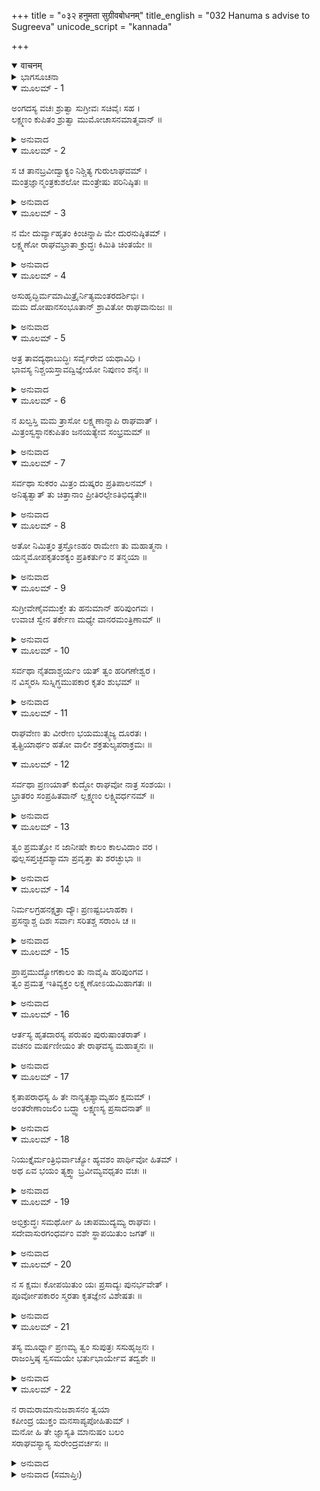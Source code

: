 +++
title = "०३२ हनुमता सुग्रीवबोधनम्"
title_english = "032 Hanuma s advise to Sugreeva"
unicode_script = "kannada"

+++
<details open><summary>वाचनम्</summary>

<div class="audioEmbed"  caption="श्रीराम-हरिसीताराममूर्ति-घनपाठिभ्यां वचनम्" src="https://archive.org/download/Ramayana-recitation-Sriram-harisItArAmamUrti-Ghanapaati-v2/Kanda_4/Kanda_4_KSK-032-Hanumatha_Sugreeva_Bodhanam.mp3"></div>
</details>



<details><summary>ಭಾಗಸೂಚನಾ</summary>

ಚಿಂತಿತನಾದ ಸುಗ್ರೀವನನ್ನು ಹನುಮಂತನು ಸಮಜಾಯಿಸಿದುದು
</details>

<details open><summary>ಮೂಲಮ್ - 1</summary>

ಅಂಗದಸ್ಯ ವಚಃ ಶ್ರುತ್ವಾ ಸುಗ್ರೀವಃ ಸಚಿವೈಃ ಸಹ ।  
ಲಕ್ಷ್ಮಣಂ ಕುಪಿತಂ ಶ್ರುತ್ವಾ ಮುಮೋಚಾಸನಮಾತ್ಮವಾನ್ ॥
</details>

<details><summary>ಅನುವಾದ</summary>

ಮಂತ್ರಿಗಳ ಸಹಿತ ಅಂಗದನ ಮಾತನ್ನು ಕೇಳಿ, ಲಕ್ಷ್ಮಣನು ಕುಪಿತನಾಗಿರುವುದನ್ನು ತಿಳಿದು ಮನಸ್ಸನ್ನು ವಶದಲ್ಲಿರಿಸಿಕೊಂಡ ಸುಗ್ರೀವನು ಆಸನದಿಂದ ಎದ್ದು ನಿಂತುಕೊಂಡನು.॥1॥
</details>

<details open><summary>ಮೂಲಮ್ - 2</summary>

ಸ ಚ ತಾನಬ್ರವೀದ್ವಾಕ್ಯಂ ನಿಶ್ಚಿತ್ಯ ಗುರುಲಾಘವಮ್ ।  
ಮಂತ್ರಜ್ಞಾನ್ಮಂತ್ರಕುಶಲೋ ಮಂತ್ರೇಷು ಪರಿನಿಷ್ಠಿತಃ ॥
</details>

<details><summary>ಅನುವಾದ</summary>

ಮಂತ್ರಾಲೋಚನೆಯಲ್ಲಿ ನಿಪುಣನಾದ ಸುಗ್ರೀವನು ಶ್ರೀರಾಮನ ಗುರುತ್ವವನ್ನು ಮತ್ತು ತನ್ನ ಲಘುತ್ವವನ್ನು ನಿಶ್ಚಯಿಸಿ ಮಂತ್ರಾಲೋಚನೆಗಳಲ್ಲಿ ನಿಪುಣರಾದ ಮಂತ್ರಿಗಳಿಗೆ ಹೇಳಿದನು.॥2॥
</details>

<details open><summary>ಮೂಲಮ್ - 3</summary>

ನ ಮೇ ದುರ್ವ್ಯಾಹೃತಂ ಕಿಂಚಿನ್ನಾಪಿ ಮೇ ದುರನುಷ್ಠಿತಮ್ ।  
ಲಕ್ಷ್ಮಣೋ ರಾಘವಭ್ರಾತಾ ಕ್ರುದ್ಧಃ ಕಿಮಿತಿ ಚಿಂತಯೇ ॥
</details>

<details><summary>ಅನುವಾದ</summary>

ಸುಹೃದರೇ! ನಾನು ಎಂದೂ ಯಾವುದೇ ಕೆಟ್ಟ ಮಾತನ್ನು ಆಡಿದವನಲ್ಲ. ಕೆಟ್ಟಕಾರ್ಯವನ್ನು ಮಾಡಿದವನಲ್ಲ. ಹೀಗಿರುವಾಗ ಶ್ರೀರಾಮನ ತಮ್ಮನಾದ ಲಕ್ಷ್ಮಣನು ಏಕೆ ಕುಪಿತನಾಗಿದ್ದಾನೆ? ಎಂಬ ವಿಷಯವಾಗಿ ಚಿಂತಿಸುತ್ತಿದ್ದೇನೆ.॥3॥
</details>

<details open><summary>ಮೂಲಮ್ - 4</summary>

ಅಸುಹೃದ್ಭಿರ್ಮಮಾಮಿತ್ರೈರ್ನಿತ್ಯಮಂತರದರ್ಶಿಭಿಃ ।  
ಮಮ ದೋಷಾನಸಂಭೂತಾನ್ ಶ್ರಾವಿತೋ ರಾಘವಾನುಜಃ ॥
</details>

<details><summary>ಅನುವಾದ</summary>

ನಿತ್ಯವೂ ನನ್ನಲ್ಲಿ ದೋಷಗಳನ್ನೇ ಎಣಿಸುವ, ಸುಹೃದರಲ್ಲದ, ಯಾವಾಗಲೂ ಛಿದ್ರಾನ್ವೇಷಿಗಳಾದ ನನ್ನ ಶತ್ರುಗಳು ಲಕ್ಷ್ಮಣನಲ್ಲಿ ನನ್ನಲ್ಲಿ ಇಲ್ಲದಿರುವ ದೋಷಗಳನ್ನು ಕಲ್ಪಿಸಿ ಹೇಳಿರಬಹುದು.॥4॥
</details>

<details open><summary>ಮೂಲಮ್ - 5</summary>

ಅತ್ರ ತಾವದ್ಯಥಾಬುದ್ಧಿಃ ಸರ್ವೈರೇವ ಯಥಾವಿಧಿ ।  
ಭಾವಸ್ಯ ನಿಶ್ಚಯಸ್ತಾವದ್ವಿಜ್ಞೇಯೋ ನಿಪುಣಂ ಶನೈಃ ॥
</details>

<details><summary>ಅನುವಾದ</summary>

ಲಕ್ಷ್ಮಣನ ಕೋಪದ ವಿಷಯದಲ್ಲಿ ನೀವೆಲ್ಲರೂ ನಿಧಾನವಾಗಿ ಕುಶಲತೆಯಿಂದ ಅವನ ಮನೋಭಾವವನ್ನು ವಿಧಿವತ್ತಾಗಿ ನಿಶ್ಚಯಿಸಿ ಹಾಗೂ ಕೋಪದ ಯಥಾರ್ಥ ಕಾರಣವನ್ನು ತಿಳಿದುಕೊಳ್ಳಿರಿ.॥5॥
</details>

<details open><summary>ಮೂಲಮ್ - 6</summary>

ನ ಖಲ್ವಸ್ತಿ ಮಮ ತ್ರಾಸೋ ಲಕ್ಷ್ಮಣಾನ್ನಾಪಿ ರಾಘವಾತ್ ।  
ಮಿತ್ರಂಸ್ವಸ್ಥಾನಕುಪಿತಂ ಜನಯತ್ಯೇವ ಸಂಭ್ರಮಮ್ ॥
</details>

<details><summary>ಅನುವಾದ</summary>

ಖಂಡಿತವಾಗಿ ನನಗೆ ಲಕ್ಷ್ಮಣನಿಂದ ಮತ್ತು ಶ್ರೀರಾಮನಿಂದ ಯಾವುದೇ ಭಯವಿಲ್ಲದಿದ್ದರೂ ಅಪರಾಧವಿಲ್ಲದೆ ಕುಪಿತನಾದ ಮಿತ್ರನಿಂದಾಗಿ ಮನಸ್ಸಿನಲ್ಲಿ ಗಾಬರಿ ಹುಟ್ಟಿಸುತ್ತದೆ.॥6॥
</details>

<details open><summary>ಮೂಲಮ್ - 7</summary>

ಸರ್ವಥಾ ಸುಕರಂ ಮಿತ್ರಂ ದುಷ್ಕರಂ ಪ್ರತಿಪಾಲನಮ್ ।  
ಅನಿತ್ಯತ್ವಾತ್ ತು ಚಿತ್ತಾನಾಂ ಪ್ರೀತಿರಲ್ಪೇಽತಿಭಿದ್ಯತೇ॥
</details>

<details><summary>ಅನುವಾದ</summary>

ಯಾರನ್ನಾದರೂ ಮಿತ್ರನನ್ನಾಗಿಸಿಕೊಳ್ಳುವುದು ಸುಲಭವಾಗಿದೆ, ಆದರೆ ಆ ಮೈತ್ರಿಯನ್ನು ನಿಭಾಯಿಸುವುದು ಬಹಳ ಕಷ್ಟವಾಗಿದೆ; ಏಕೆಂದರೆ ಮನಸ್ಸಿನ ಭಾವ ಸದಾ ಒಂದೇ ರೀತಿಯಾಗಿರುವುದಿಲ್ಲ. ಯಾರಿಂದಲಾದರೂ ಸ್ವಲ್ಪ ಚಾಡಿಮಾತು ಕೇಳಿದಾಗ ಪ್ರೇಮದಲ್ಲಿ ಅಂತರ ಉಂಟಾಗುತ್ತದೆ.॥7॥
</details>

<details open><summary>ಮೂಲಮ್ - 8</summary>

ಅತೋ ನಿಮಿತ್ತಂ ತ್ರಸ್ತೋಽಹಂ ರಾಮೇಣ ತು ಮಹಾತ್ಮನಾ ।  
ಯನ್ಮಮೋಪಕೃತಂಶಕ್ಯಂ ಪ್ರತಿಕರ್ತುಂ ನ ತನ್ಮಯಾ ॥
</details>

<details><summary>ಅನುವಾದ</summary>

ಈ ಕಾರಣದಿಂದಲೇ ನಾನು ಇನ್ನೂ ಹೆದರಿರುವೆನು ; ಏಕೆಂದರೆ ಮಹಾತ್ಮಾ ಶ್ರೀರಾಮನು ಮಾಡಿದ ಉಪಕಾರವನ್ನು ತೀರಿಸಲು ನನ್ನಲ್ಲಿ ಶಕ್ತಿ ಇಲ್ಲ.॥8॥
</details>

<details open><summary>ಮೂಲಮ್ - 9</summary>

ಸುಗ್ರೀವೇಣೈವಮುಕ್ತೇ ತು ಹನುಮಾನ್ ಹರಿಪುಂಗವಃ ।  
ಉವಾಚ ಸ್ವೇನ ತರ್ಕೇಣ ಮಧ್ಯೇ ವಾನರಮಂತ್ರಿಣಾಮ್ ॥
</details>

<details><summary>ಅನುವಾದ</summary>

ಸುಗ್ರೀವನು ಹೀಗೆ ಹೇಳಿದಾಗ ವಾನರಶ್ರೇಷ್ಠ ಹನುಮಂತನು ತನ್ನ ಯುಕ್ತಿಯನ್ನು ಆಶ್ರಯಿಸಿ ವಾನರ ಮಂತ್ರಿಗಳ ನಡುವೆ ನುಡಿದನು-॥9॥
</details>

<details open><summary>ಮೂಲಮ್ - 10</summary>

ಸರ್ವಥಾ ನೈತದಾಶ್ಚರ್ಯಂ ಯತ್ ತ್ವಂ ಹರಿಗಣೇಶ್ವರ ।  
ನ ವಿಸ್ಮರಸಿ ಸುಸ್ನಿಗ್ಧಮುಪಕಾರ ಕೃತಂ ಶುಭಮ್ ॥
</details>

<details><summary>ಅನುವಾದ</summary>

ಕಪಿರಾಜನೇ! ಮಿತ್ರನು ಅತ್ಯಂತ ಸ್ನೇಹದಿಂದ ಮಾಡಿದ ಉತ್ತಮ ಉಪಕಾರವನ್ನು ನೀನು ಮರೆತಿಲ್ಲ, ಇದರಲ್ಲಿ ಯಾವುದೇ ಆಶ್ಚರ್ಯದ ಮಾತು ಇಲ್ಲ. (ಏಕೆಂದರೆ ಒಳ್ಳೆಯ ಜನರ ಸ್ವಭಾವ ಹೀಗೆಯೇ ಇರುತ್ತದೆ..॥10॥
</details>

<details open><summary>ಮೂಲಮ್ - 11</summary>

ರಾಘವೇಣ ತು ವೀರೇಣ ಭಯಮುತ್ಸ್ಯಜ್ಯ ದೂರತಃ ।  
ತ್ವತ್ಪ್ರಿಯಾರ್ಥಂ ಹತೋ ವಾಲೀ ಶಕ್ರತುಲ್ಯಪರಾಕ್ರಮಃ ॥
</details>

<details open><summary>ಮೂಲಮ್ - 12</summary>

ಸರ್ವಥಾ ಪ್ರಣಯಾತ್ ಕುದ್ಧೋ ರಾಘವೋ ನಾತ್ರ ಸಂಶಯಃ ।  
ಭ್ರಾತರಂ ಸಂಪ್ರಹಿತವಾನ್ ಲ್ಲಕ್ಷ್ಮಣಂ ಲಕ್ಷ್ಮಿವರ್ಧನಮ್ ॥
</details>

<details><summary>ಅನುವಾದ</summary>

ವೀರವರ ಶ್ರೀರಾಮನಾದರೋ ಲೋಕಾಪವಾದದ ಭಯವನ್ನು ದೂರ ತಳ್ಳಿ ನಿನ್ನ ಪ್ರಿಯವನ್ನು ಮಾಡುವುದಕ್ಕಾಗಿ ಇಂದ್ರತುಲ್ಯ ಪರಾಕ್ರಮಿ ವಾಲಿಯನ್ನು ವಧಿಸಿರುವನು; ಆದ್ದರಿಂದ ಅವನು ನಿಃಸಂದೇಹವಾಗಿ ನಿನ್ನ ಮೇಲೆ ಕುಪಿತನಾಗಿಲ್ಲ. ಶ್ರೀರಾಮ ಚಂದ್ರನು ಶೋಭಾಸಂಪತ್ತನ್ನು ವೃದ್ಧಿಗೊಳಿಸುವ ತನ್ನ ತಮ್ಮ ಲಕ್ಷ್ಮಣನನ್ನು ನಿನ್ನ ಬಳಿಗೆ ಕಳಿಸಿದುದರಲ್ಲಿ ಸರ್ವಥಾ ನಿನ್ನ ಕುರಿತು ಇರುವ ಪ್ರೇಮವೇ ಕಾರಣವಾಗಿದೆ.॥11-12॥
</details>

<details open><summary>ಮೂಲಮ್ - 13</summary>

ತ್ವಂ ಪ್ರಮತ್ತೋ ನ ಜಾನೀಷೇ ಕಾಲಂ ಕಾಲವಿದಾಂ ವರ ।  
ಫುಲ್ಲಸಪ್ತಚ್ಛದಶ್ಯಾಮಾ ಪ್ರವೃತ್ತಾ ತು ಶರಚ್ಛುಭಾ ॥
</details>

<details><summary>ಅನುವಾದ</summary>

ಸಮಯದ ಜ್ಞಾನವುಳ್ಳ ಶ್ರೇಷ್ಠ ಕಪಿರಾಜಾ! ಸೀತೆಯನ್ನು ಹುಡುಕಲು ನೀನು ನಿಶ್ಚಯಿಸಿದ ಸಮಯವನ್ನು ನೀನು ಈ ದಿನಗಳಲ್ಲಿ ಪ್ರಮಾದದಲ್ಲಿ ಬಿದ್ದಿದ್ದರಿಂದ ಮರೆತುಹೋಗಿರುವೆ. ನೋಡಲ್ಲ, ಈ ಸುಂದರ ಶರದ್ಋತು ಪ್ರಾರಂಭವಾಗಿದೆ. ಅದು ಅರಳಿದ ಏಳೆಲೆ ಬಾಳೆಯ ಹೂವುಗಳಿಂದ ಶ್ಯಾಮಲವಾಗಿ ಕಂಡುಬರುತ್ತಿದೆ.॥13॥
</details>

<details open><summary>ಮೂಲಮ್ - 14</summary>

ನಿರ್ಮಲಗ್ರಹನಕ್ಷತ್ರಾ ದ್ಯೌಃ ಪ್ರಣಷ್ಟಬಲಾಹಕಾ ।  
ಪ್ರಸನ್ನಾಶ್ಚ ದಿಶಃ ಸರ್ವಾಃ ಸರಿತಶ್ಚ ಸರಾಂಸಿ ಚ ॥
</details>

<details><summary>ಅನುವಾದ</summary>

ಆಕಾಶದಲ್ಲಿ ಈಗ ಮೋಡಗಳಿಲ್ಲ. ಗ್ರಹ, ನಕ್ಷತ್ರಗಳು ನಿರ್ಮಲವಾಗಿ ಕಾಣುತ್ತಿವೆ. ಎಲ್ಲ ದಿಕ್ಕುಗಳಲ್ಲಿ ಪ್ರಕಾಶ ಹಬ್ಬಿದೆ, ನದಿಗಳ, ಸರೋವರಗಳ ನೀರು ಪೂರ್ಣವಾಗಿ ಸ್ವಚ್ಛವಾಗಿದೆ.॥14॥
</details>

<details open><summary>ಮೂಲಮ್ - 15</summary>

ಪ್ರಾಪ್ತಮುದ್ಯೋಗಕಾಲಂ ತು ನಾವೈಷಿ ಹರಿಪುಂಗವ ।  
ತ್ವಂ ಪ್ರಮತ್ತ ಇತಿವ್ಯಕ್ತಂ ಲಕ್ಷ್ಮಣೋಽಯಮಿಹಾಗತಃ ॥
</details>

<details><summary>ಅನುವಾದ</summary>

ವಾನರರಾಜನೇ! ರಾಜರು ವಿಜಯ-ಯಾತ್ರೆಯ ಸಿದ್ಧತೆ ಮಾಡುವ ಸಮಯ ಬಂದಿದೆ ; ಆದರೆ ನಿನಗೆ ಇದರ ಯಾವ ಅರಿವೂ ಇಲ್ಲ. ನೀನು ಪ್ರಮಾದದಲ್ಲಿ ಬಿದ್ದಿರುವುದು ಇದರಿಂದ ಸ್ಪಷ್ಟವಾಗುತ್ತದೆ. ಅದಕ್ಕಾಗಿ ಲಕ್ಷ್ಮಣನು ಇಲ್ಲಿಗೆ ಬಂದಿರುವನು.॥15॥
</details>

<details open><summary>ಮೂಲಮ್ - 16</summary>

ಆರ್ತಸ್ಯ ಹೃತದಾರಸ್ಯ ಪರುಷಂ ಪುರುಷಾಂತರಾತ್ ।  
ವಚನಂ ಮರ್ಷಣೀಯಂ ತೇ ರಾಘವಸ್ಯ ಮಹಾತ್ಮನಃ ॥
</details>

<details><summary>ಅನುವಾದ</summary>

ಮಹಾತ್ಮಾ ಶ್ರೀರಾಮಚಂದ್ರನ ಪತ್ನಿಯ ಅಪಹರಣವಾಗಿದೆ, ಇದರಿಂದ ಅವನು ಬಹಳ ದುಃಖಿತನಾಗಿದ್ದಾನೆ. ಆದ್ದರಿಂದ ಲಕ್ಷ್ಮಣನ ಬಾಯಿಯಿಂದ ಅವನ ಕಠೋರ ಮಾತನ್ನು ಕೇಳಬೇಕಾಗಿ ಬಂದರೂ ನೀನು ಸುಮ್ಮನೆ ಸಹಿಸಬೇಕು.॥16॥
</details>

<details open><summary>ಮೂಲಮ್ - 17</summary>

ಕೃತಾಪರಾಧಸ್ಯ ಹಿ ತೇ ನಾನ್ಯತ್ಪಶ್ಯಾಮ್ಯಹಂ ಕ್ಷಮಮ್ ।  
ಅಂತರೇಣಾಂಜಲಿಂ ಬದ್ಧ್ವಾ ಲಕ್ಷ್ಮಣಸ್ಯ ಪ್ರಸಾದನಾತ್ ॥
</details>

<details><summary>ಅನುವಾದ</summary>

ನಿನ್ನಿಂದ ಅಪರಾಧವಾಗಿದೆ. ಆದ್ದರಿಂದ ಕೈಮುಗಿದು ಲಕ್ಷ್ಮಣನನ್ನು ಪ್ರಸನ್ನಗೊಳಿಸದೆ ಬೇರೆ ಯಾವುದೇ ಉಚಿತ ಕರ್ತವ್ಯವು ನನಗೆ ಕಾಣುತ್ತಿಲ್ಲ.॥17॥
</details>

<details open><summary>ಮೂಲಮ್ - 18</summary>

ನಿಯುಕ್ತೈರ್ಮಂತ್ರಿಭಿರ್ವಾಚ್ಯೋ ಹ್ಯವಶಂ ಪಾರ್ಥಿವೋ ಹಿತಮ್ ।  
ಅಥ ಏವ ಭಯಂ ತ್ಯಕ್ತ್ವಾ ಬ್ರವೀಮ್ಯವಧೃತಂ ವಚಃ ॥
</details>

<details><summary>ಅನುವಾದ</summary>

ರಾಜ್ಯದ ಒಳಿತಿಗಾಗಿ ನಿಯುಕ್ತರಾದ ಮಂತ್ರಿಗಳ ಕರ್ತವ್ಯವೂ ರಾಜನ ಹಿತದ ಮಾತನ್ನು ಅವಶ್ಯವಾಗಿ ತಿಳಿಸುವುದೇ ಆಗಿದೆ. ಆದ್ದರಿಂದ ನಾನು ಭಯಬಿಟ್ಟು ನನ್ನ ನಿಶ್ಚಿತ ವಿಚಾರವನ್ನು ತಿಳಿಸುತ್ತಿದ್ದೇನೆ.॥18॥
</details>

<details open><summary>ಮೂಲಮ್ - 19</summary>

ಅಭಿಕ್ರುದ್ಧಃ ಸಮರ್ಥೋ ಹಿ ಚಾಪಮುದ್ಯಮ್ಯ ರಾಘವಃ ।  
ಸದೇವಾಸುರಗಂಧರ್ವಂ ವಶೇ ಸ್ಥಾಪಯಿತುಂ ಜಗತ್ ॥
</details>

<details><summary>ಅನುವಾದ</summary>

ಭಗವಾನ್ ಶ್ರೀರಾಮನು ಕ್ರೋಧಗೊಂಡು ಧನುಸ್ಸನ್ನು ಕೈಗೆತ್ತಿಕೊಂಡರೆ ದೇವತೆ, ಅಸುರ, ಗಂಧರ್ವರ ಸಹಿತ ಸಂಪೂರ್ಣ ಜಗತ್ತನ್ನು ತನ್ನ ವಶಪಡಿಸಿಕೊಳ್ಳ ಬಲ್ಲನು.॥19॥
</details>

<details open><summary>ಮೂಲಮ್ - 20</summary>

ನ ಸ ಕ್ಷಮಃ ಕೋಪಯಿತುಂ ಯಃ ಪ್ರಸಾದ್ಯಃ ಪುನರ್ಭವೇತ್ ।  
ಪೂರ್ವೋಪಕಾರಂ ಸ್ಮರತಾ ಕೃತಜ್ಞೇನ ವಿಶೇಷತಃ ॥
</details>

<details><summary>ಅನುವಾದ</summary>

ಯಾರನ್ನು ಪ್ರಸನ್ನಗೊಳಿಸಲು ಸಾಧ್ಯವೋ ಅಂತಹವನನ್ನು ಕೋಪಗೊಳ್ಳುವಂತೆ ಮಾಡುವುದು ಎಂದಿಗೂ ಸರಿಯಲ್ಲ. ವಿಶೇಷವಾಗಿ ಹಿಂದೆ ಪಡೆದುಕೊಂಡಿರುವ ಉಪಕಾರವನ್ನು ಸ್ಮರಿಸುವ ಕೃತಜ್ಞನಾದ ನೀನು ಈ ಮಾತನ್ನು ಹೆಚ್ಚು ಗಮನ ಕೊಡಬೇಕು.॥20॥
</details>

<details open><summary>ಮೂಲಮ್ - 21</summary>

ತಸ್ಯ ಮೂರ್ಧ್ನಾ ಪ್ರಣಮ್ಯ ತ್ವಂ ಸುಪುತ್ರಃ ಸಸುಹೃಜ್ಜನಃ ।  
ರಾಜಂಸ್ತಿಷ್ಠ ಸ್ವಸಮಯೇ ಭರ್ತುಭಾರ್ಯೇವ ತದ್ವಶೇ ॥
</details>

<details><summary>ಅನುವಾದ</summary>

ರಾಜನೇ! ಪುತ್ರ ಮತ್ತು ಮಿತ್ರರೊಂದಿಗೆ ನೀನು ತಲೆಬಾಗಿ ಅವನಿಗೆ ನಮಸ್ಕರಿಸಿ, ಪತ್ನಿಯು ಪತಿಯ ವಶಳಾಗಿರುವಂತೆ ನೀನು ಶ್ರೀರಾಮನಿಗೆ ವಶನಾಗಿ ತನ್ನ ಪ್ರತಿಜ್ಞೆಯಲ್ಲಿ ಸ್ಥಿರನಾಗಿರು.॥21॥
</details>

<details open><summary>ಮೂಲಮ್ - 22</summary>

ನ ರಾಮರಾಮಾನುಜಶಾಸನಂ ತ್ವಯಾ  
ಕಪೀಂದ್ರ ಯುಕ್ತಂ ಮನಸಾಪ್ಯಪೋಹಿತುಮ್ ।  
ಮನೋ ಹಿ ತೇ ಜ್ಞಾಸ್ಯತಿ ಮಾನುಷಂ ಬಲಂ  
ಸರಾಘವಸ್ಯಾಸ್ಯ ಸುರೇಂದ್ರವರ್ಚಸಃ ॥
</details>

<details><summary>ಅನುವಾದ</summary>

ಕಪೀಂದ್ರನೇ! ಶ್ರೀರಾಮನ ಮತ್ತು ರಾಮಾನುಜನ ಆಜ್ಞೆಯನ್ನು ಮನಸ್ಸಿನಿಂದಲೂ ಕೂಡ ಉಪೇಕ್ಷಿಸಬಾರದು. ದೇವೇಂದ್ರನಂತೆ ತೇಜಸ್ವೀ ಲಕ್ಷ್ಮಣ ಸಹಿತ ಶ್ರೀರಾಮನ ಅಲೌಕಿಕ ಬಲದ ಅರಿವು ನಿನ್ನ ಮನಸ್ಸಿಗೆ ಚೆನ್ನಾಗಿ ತಿಳಿದಿದೆ.॥22॥
</details>

<details><summary>ಅನುವಾದ (ಸಮಾಪ್ತಿಃ)</summary>

ಶ್ರೀ ವಾಲ್ಮೀಕಿವಿರಚಿತ ಆರ್ಷರಾಮಾಯಣ ಆದಿಕಾವ್ಯದ ಕಿಷ್ಕಿಂಧಾಕಾಂಡದ ಮೂವತ್ತೆರಡನೆಯ ಸರ್ಗ ಸಂಪೂರ್ಣವಾಯಿತು.॥32॥
</details>
